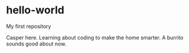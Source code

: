 # hello-world
My first repository

Casper here.
Learning about coding to make the home smarter.
A burrito sounds good about now.
